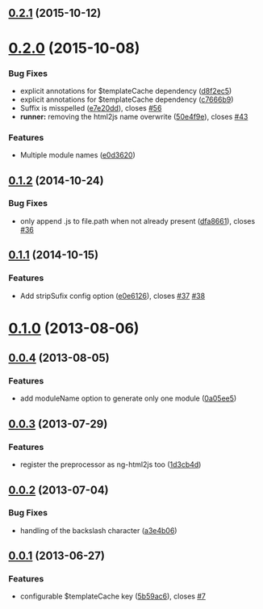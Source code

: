 <a name="0.2.1"></a>
## [0.2.1](https://github.com/sjdweb/karma-ng-html2js-custom-preprocessor/compare/v0.2.1...v0.2.1) (2015-10-12)




<a name="0.2.0"></a>
# [0.2.0](https://github.com/karma-runner/karma-ng-html2js-preprocessor/compare/v0.1.2...v0.2.0) (2015-10-08)


### Bug Fixes

* explicit annotations for $templateCache dependency ([d8f2ec5](https://github.com/karma-runner/karma-ng-html2js-preprocessor/commit/d8f2ec5))
* explicit annotations for $templateCache dependency ([c7666b9](https://github.com/karma-runner/karma-ng-html2js-preprocessor/commit/c7666b9))
* Suffix is misspelled ([e7e20dd](https://github.com/karma-runner/karma-ng-html2js-preprocessor/commit/e7e20dd)), closes [#56](https://github.com/karma-runner/karma-ng-html2js-preprocessor/issues/56)
* **runner:** removing the html2js name overwrite ([50e4f9e](https://github.com/karma-runner/karma-ng-html2js-preprocessor/commit/50e4f9e)), closes [#43](https://github.com/karma-runner/karma-ng-html2js-preprocessor/issues/43)

### Features

* Multiple module names ([e0d3620](https://github.com/karma-runner/karma-ng-html2js-preprocessor/commit/e0d3620))




<a name="0.1.2"></a>
## [0.1.2](https://github.com/karma-runner/karma-ng-html2js-preprocessor/compare/v0.1.1...v0.1.2) (2014-10-24)


### Bug Fixes

* only append .js to file.path when not already present ([dfa8661](https://github.com/karma-runner/karma-ng-html2js-preprocessor/commit/dfa8661)), closes [#36](https://github.com/karma-runner/karma-ng-html2js-preprocessor/issues/36)



<a name="0.1.1"></a>
## [0.1.1](https://github.com/karma-runner/karma-ng-html2js-preprocessor/compare/v0.1.0...v0.1.1) (2014-10-15)


### Features

* Add stripSufix config option ([e0e6126](https://github.com/karma-runner/karma-ng-html2js-preprocessor/commit/e0e6126)), closes [#37](https://github.com/karma-runner/karma-ng-html2js-preprocessor/issues/37) [#38](https://github.com/karma-runner/karma-ng-html2js-preprocessor/issues/38)



<a name="0.1.0"></a>
# [0.1.0](https://github.com/karma-runner/karma-ng-html2js-preprocessor/compare/v0.0.4...v0.1.0) (2013-08-06)




<a name="0.0.4"></a>
## [0.0.4](https://github.com/karma-runner/karma-ng-html2js-preprocessor/compare/v0.0.3...v0.0.4) (2013-08-05)


### Features

* add moduleName option to generate only one module ([0a05ee5](https://github.com/karma-runner/karma-ng-html2js-preprocessor/commit/0a05ee5))



<a name="0.0.3"></a>
## [0.0.3](https://github.com/karma-runner/karma-ng-html2js-preprocessor/compare/v0.0.2...v0.0.3) (2013-07-29)


### Features

* register the preprocessor as ng-html2js too ([1d3cb4d](https://github.com/karma-runner/karma-ng-html2js-preprocessor/commit/1d3cb4d))



<a name="0.0.2"></a>
## [0.0.2](https://github.com/karma-runner/karma-ng-html2js-preprocessor/compare/v0.0.1...v0.0.2) (2013-07-04)


### Bug Fixes

* handling of the backslash character ([a3e4b06](https://github.com/karma-runner/karma-ng-html2js-preprocessor/commit/a3e4b06))



<a name="0.0.1"></a>
## [0.0.1](https://github.com/karma-runner/karma-ng-html2js-preprocessor/compare/5b59ac6...v0.0.1) (2013-06-27)


### Features

* configurable $templateCache key ([5b59ac6](https://github.com/karma-runner/karma-ng-html2js-preprocessor/commit/5b59ac6)), closes [#7](https://github.com/karma-runner/karma-ng-html2js-preprocessor/issues/7)
